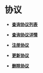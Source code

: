 # 协议<a name="zh-cn_topic_0057845619"></a>

-   **[查询协议列表](查询协议列表.md)**  

-   **[查询协议详情](查询协议详情.md)**  

-   **[注册协议](注册协议.md)**  

-   **[更新协议](更新协议.md)**  

-   **[删除协议](删除协议.md)**  


